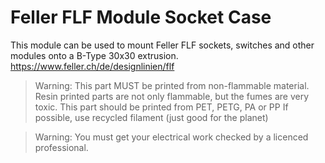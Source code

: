 # Feller FLF Module Socket Case
This module can be used to mount Feller FLF sockets, switches and other modules onto a B-Type 30x30 extrusion.
https://www.feller.ch/de/designlinien/flf

> Warning: This part MUST be printed from non-flammable material. 
> Resin printed parts are not only flammable, but the fumes are very toxic.
> This part should be printed from PET, PETG, PA or PP
> If possible, use recycled filament (just good for the planet)

> Warning: You must get your electrical work checked by a licenced professional.
